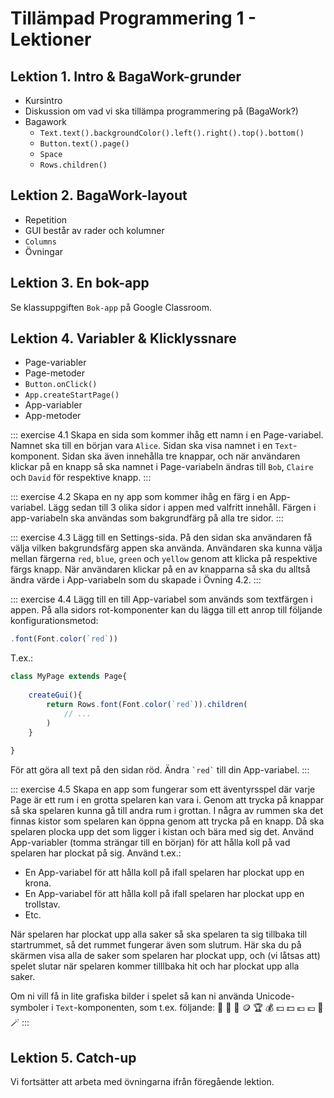 # Tillämpad Programmering 1 - Lektioner

## Lektion 1. Intro & BagaWork-grunder
* Kursintro
* Diskussion om vad vi ska tillämpa programmering på (BagaWork?)
* Bagawork
	* `Text.text().backgroundColor().left().right().top().bottom()`
	* `Button.text().page()`
	* `Space`
	* `Rows.children()`




## Lektion 2. BagaWork-layout
* Repetition
* GUI består av rader och kolumner
* `Columns`
* Övningar




## Lektion 3. En bok-app
Se klassuppgiften `Bok-app` på Google Classroom.




## Lektion 4. Variabler & Klicklyssnare
* Page-variabler
* Page-metoder
* `Button.onClick()`
* `App.createStartPage()`
* App-variabler
* App-metoder

::: exercise 4.1
Skapa en sida som kommer ihåg ett namn i en Page-variabel. Namnet ska till en början vara `Alice`. Sidan ska visa namnet i en `Text`-komponent. Sidan ska även innehålla tre knappar, och när användaren klickar på en knapp så ska namnet i Page-variabeln ändras till `Bob`, `Claire` och `David` för respektive knapp.
:::

::: exercise 4.2
Skapa en ny app som kommer ihåg en färg i en App-variabel. Lägg sedan till 3 olika sidor i appen med valfritt innehåll. Färgen i app-variabeln ska användas som bakgrundfärg på alla tre sidor.
:::

::: exercise 4.3
Lägg till en Settings-sida. På den sidan ska användaren få välja vilken bakgrundsfärg appen ska använda. Användaren ska kunna välja mellan färgerna `red`, `blue`, `green` och `yellow` genom att klicka på respektive färgs knapp. När användaren klickar på en av knapparna så ska du alltså ändra värde i App-variabeln som du skapade i Övning 4.2.
:::

::: exercise 4.4
Lägg till en till App-variabel som används som textfärgen i appen. På alla sidors rot-komponenter kan du lägga till ett anrop till följande konfigurationsmetod:

```js
.font(Font.color(`red`))
```

T.ex.:

```js
class MyPage extends Page{
	
	createGui(){
		return Rows.font(Font.color(`red`)).children(
			// ...
		)
	}
	
}
```

För att göra all text på den sidan röd. Ändra `` `red` `` till din App-variabel.
:::

::: exercise 4.5
Skapa en app som fungerar som ett äventyrsspel där varje Page är ett rum i en grotta spelaren kan vara i. Genom att trycka på knappar så ska spelaren kunna gå till andra rum i grottan. I några av rummen ska det finnas kistor som spelaren kan öppna genom att trycka på en knapp. Då ska spelaren plocka upp det som ligger i kistan och bära med sig det. Använd App-variabler (tomma strängar till en början) för att hålla koll på vad spelaren har plockat på sig. Använd t.ex.:

* En App-variabel för att hålla koll på ifall spelaren har plockat upp en krona.
* En App-variabel för att hålla koll på ifall spelaren har plockat upp en trollstav.
* Etc.

När spelaren har plockat upp alla saker så ska spelaren ta sig tillbaka till startrummet, så det rummet fungerar även som slutrum. Här ska du på skärmen visa alla de saker som spelaren har plockat upp, och (vi låtsas att) spelet slutar när spelaren kommer tilllbaka hit och har plockat upp alla saker.

Om ni vill få in lite grafiska bilder i spelet så kan ni använda Unicode-symboler i `Text`-komponenten, som t.ex. följande: 👑 💎 💍 🪙 🏆 💰 💴 💵 💶 💷 📿 🪄
:::



## Lektion 5. Catch-up
Vi fortsätter att arbeta med övningarna ifrån föregående lektion.



<!--

## Lektion 6. Nummer & Matematik
* Skapa nummer
* `+`, `-`, `*`, `/`


-->
